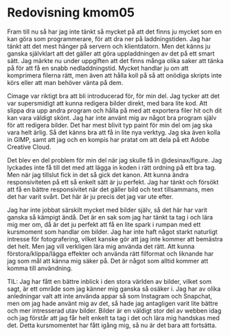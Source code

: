 ---
---
Redovisning kmom05
=========================

Fram till nu så har jag inte tänkt så mycket på att det finns ju mycket som en kan göra som programmerare, för att dra ner på laddningstiden. Jag har tänkt att det mest hänger på servern och klientdatorn. Men det känns ju ganska självklart att det gäller att göra uppladdningen av det på ett smart sätt. Jag märkte nu under uppgiften att det finns många olika saker att tänka på för att få en snabb nedladdningstid. Mycket handlar ju om att komprimera filerna rätt, men även att hålla koll på så att onödiga skripts inte körs eller att man behöver vänta på dem.

Cimage var riktigt bra att bli introducerad för, för min del. Jag tycker att det var supersmidigt att kunna redigera bilder direkt, med bara lite kod. Att slippa dra upp andra program och hålla på med att exportera filer hit och dit kan vara väldigt skönt. Jag har inte använt mig av något bra program själv för att redigera bilder. Det har mest blivit typ paint för min del om jag ska vara helt ärlig. Så det känns bra att få in lite nya verktyg. Jag ska även kolla in GIMP, samt att jag och en kompis har pratat om att dela på ett Adobe Creative Cloud.

Det blev en del problem för min del när jag skulle få in @desinax/figure. Jag lyckades inte få till det med att lägga in koden i rätt ordning på ett bra tag. Men när jag tillslut fick in det så gick det kanon. Att kunna ändra responsiviteten på ett så enkelt sätt är ju perfekt. Jag har tänkt och försökt att få en bättre responsivitet när det gäller bild och text tillsammans, men det har varit svårt. Det här är ju precis det jag var ute efter.

Jag har inte jobbat särskilt mycket med bilder själv, så det här har varit ganska så kämpigt ändå. Det är en sak som jag har tänkt ta tag i och lära mig mer om, då är det ju perfekt att få en lite spark i rumpan med ett kursmoment som handlar om bilder. Jag har inte haft något starkt naturligt intresse för fotografering, vilket kanske gör att jag inte kommer att bemästra det helt. Men jag vill verkligen lära mig använda det rätt. Att kunna förstora/klippa/lägga effekter och använda rätt filformat och liknande har jag som mål att känna mig säker på. Det är något som alltid kommer att komma till användning.

TIL: Jag har fått en bättre inblick i den stora världen av bilder, vilket som sagt, är ett område som jag känner mig ganska så osäker i. Jag har av olika anledningar valt att inte använda appar så som Instagram och Snapchat, men om jag hade använt mig av det, så hade jag antagligen varit lite bättre och mer intresserad utav bilder. Bilder är en väldigt stor del av webben idag och jag förstår att jag får helt enkelt ta tag i det och lära mig handskas med det. Detta kursmomentet har fått igång mig, så nu är det bara att fortsätta.
